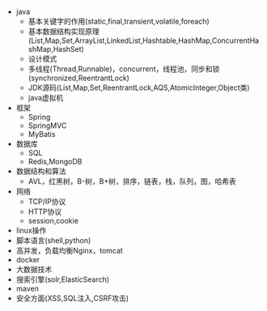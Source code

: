 - java
  - 基本关键字的作用(static,final,transient,volatile,foreach) 
  - 基本数据结构实现原理(List,Map,Set,ArrayList,LinkedList,Hashtable,HashMap,ConcurrentHashMap,HashSet)
  - 设计模式
  - 多线程(Thread,Runnable)，concurrent，线程池，同步和锁(synchronized,ReentrantLock)
  - JDK源码(List,Map,Set,ReentrantLock,AQS,AtomicInteger,Object类)
  - java虚拟机
- 框架
  - Spring
  - SpringMVC
  - MyBatis
- 数据库
  - SQL
  - Redis,MongoDB
- 数据结构和算法
  - AVL，红黑树，B-树，B+树，排序，链表，栈，队列，图，哈希表
- 网络
  - TCP/IP协议
  - HTTP协议
  - session,cookie
- linux操作
- 脚本语言(shell,python)
- 高并发，负载均衡Nginx，tomcat
- docker
- 大数据技术
- 搜索引擎(solr,ElasticSearch)
- maven
- 安全方面(XSS,SQL注入,CSRF攻击)
